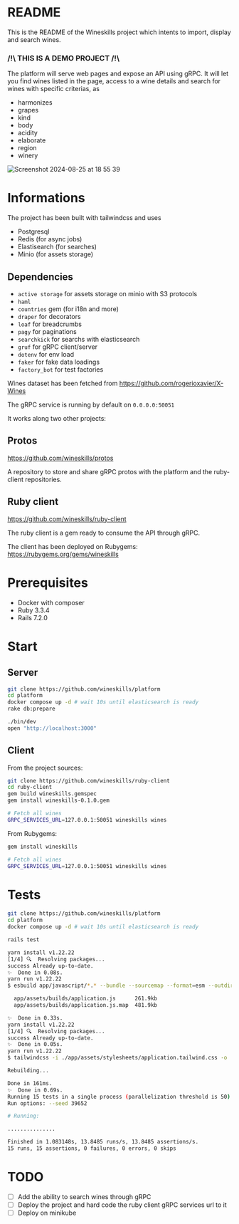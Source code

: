 # README

This is the README of the Wineskills project which intents to import, display and search wines.

### /!\ THIS IS A DEMO PROJECT /!\

The platform will serve web pages and expose an API using gRPC. It will let you find wines listed in the page, access to a wine details and search for wines with specific criterias, as
- harmonizes
- grapes
- kind
- body
- acidity
- elaborate
- region
- winery

![Screenshot 2024-08-25 at 18 55 39](https://github.com/user-attachments/assets/a9150285-cd96-470d-8f83-5f15cbe655e4)

# Informations

The project has been built with tailwindcss and uses
- Postgresql
- Redis (for async jobs)
- Elastisearch (for searches)
- Minio (for assets storage)

## Dependencies
- `active storage` for assets storage on minio with S3 protocols
- `haml`
- `countries` gem (for i18n and more)
- `draper` for decorators
- `loaf` for breadcrumbs
- `pagy` for paginations
- `searchkick` for searchs with elasticsearch
- `gruf` for gRPC client/server
- `dotenv` for env load
- `faker` for fake data loadings
- `factory_bot` for test factories

Wines dataset has been fetched from https://github.com/rogerioxavier/X-Wines

The gRPC service is running by default on `0.0.0.0:50051`

It works along two other projects:

## Protos

https://github.com/wineskills/protos

A repository to store and share gRPC protos with the platform and the ruby-client repositories.

## Ruby client

https://github.com/wineskills/ruby-client

The ruby client is a gem ready to consume the API through gRPC.

The client has been deployed on Rubygems: https://rubygems.org/gems/wineskills

# Prerequisites

- Docker with composer
- Ruby 3.3.4
- Rails 7.2.0

# Start

## Server

```bash
git clone https://github.com/wineskills/platform
cd platform
docker compose up -d # wait 10s until elasticsearch is ready
rake db:prepare

./bin/dev
open "http://localhost:3000"
```

## Client

From the project sources:

```bash
git clone https://github.com/wineskills/ruby-client
cd ruby-client
gem build wineskills.gemspec
gem install wineskills-0.1.0.gem

# Fetch all wines
GRPC_SERVICES_URL=127.0.0.1:50051 wineskills wines
```

From Rubygems:
```bash
gem install wineskills

# Fetch all wines
GRPC_SERVICES_URL=127.0.0.1:50051 wineskills wines
```

# Tests

```bash
git clone https://github.com/wineskills/platform
cd platform
docker compose up -d # wait 10s until elasticsearch is ready

rails test
```

```bash
yarn install v1.22.22
[1/4] 🔍  Resolving packages...
success Already up-to-date.
✨  Done in 0.08s.
yarn run v1.22.22
$ esbuild app/javascript/*.* --bundle --sourcemap --format=esm --outdir=app/assets/builds --public-path=/assets

  app/assets/builds/application.js      261.9kb
  app/assets/builds/application.js.map  481.9kb

✨  Done in 0.33s.
yarn install v1.22.22
[1/4] 🔍  Resolving packages...
success Already up-to-date.
✨  Done in 0.05s.
yarn run v1.22.22
$ tailwindcss -i ./app/assets/stylesheets/application.tailwind.css -o ./app/assets/builds/application.css --minify

Rebuilding...

Done in 161ms.
✨  Done in 0.69s.
Running 15 tests in a single process (parallelization threshold is 50)
Run options: --seed 39652

# Running:

...............

Finished in 1.083148s, 13.8485 runs/s, 13.8485 assertions/s.
15 runs, 15 assertions, 0 failures, 0 errors, 0 skips
```

# TODO
- [ ] Add the ability to search wines through gRPC
- [ ] Deploy the project and hard code the ruby client gRPC services url to it
- [ ] Deploy on minikube
